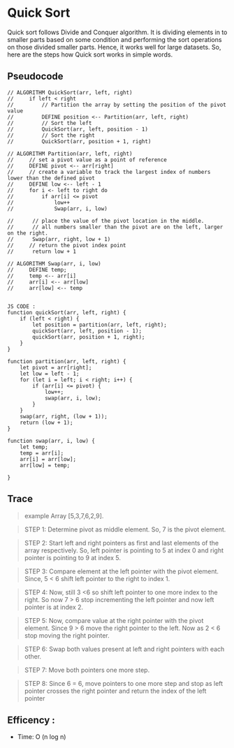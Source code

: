 # Quick Sort

Quick sort follows Divide and Conquer algorithm. It is dividing elements in to smaller parts based on some condition and performing the sort operations on those divided smaller parts. Hence, it works well for large datasets. So, here are the steps how Quick sort works in simple words.



## Pseudocode

``` 
// ALGORITHM QuickSort(arr, left, right)
//     if left < right
//         // Partition the array by setting the position of the pivot value
//         DEFINE position <-- Partition(arr, left, right)
//         // Sort the left
//         QuickSort(arr, left, position - 1)
//         // Sort the right
//         QuickSort(arr, position + 1, right)

// ALGORITHM Partition(arr, left, right)
//     // set a pivot value as a point of reference
//     DEFINE pivot <-- arr[right]
//     // create a variable to track the largest index of numbers lower than the defined pivot
//     DEFINE low <-- left - 1
//     for i <- left to right do
//         if arr[i] <= pivot
//             low++
//             Swap(arr, i, low)

//      // place the value of the pivot location in the middle.
//      // all numbers smaller than the pivot are on the left, larger on the right.
//      Swap(arr, right, low + 1)
//     // return the pivot index point
//      return low + 1

// ALGORITHM Swap(arr, i, low)
//     DEFINE temp;
//     temp <-- arr[i]
//     arr[i] <-- arr[low]
//     arr[low] <-- temp


```
 
```
JS CODE :  
function quickSort(arr, left, right) {
    if (left < right) {
        let position = partition(arr, left, right);
        quickSort(arr, left, position - 1);
        quickSort(arr, position + 1, right);
    }
}

function partition(arr, left, right) {
    let pivot = arr[right];
    let low = left - 1;
    for (let i = left; i < right; i++) {
        if (arr[i] <= pivot) {
            low++;
            swap(arr, i, low);
        }
    }
    swap(arr, right, (low + 1));
    return (low + 1);
}

function swap(arr, i, low) {
    let temp;
    temp = arr[i];
    arr[i] = arr[low];
    arr[low] = temp;

}

```
## Trace
> example Array [5,3,7,6,2,9].


> STEP 1: Determine pivot as middle element. So, 7 is the pivot element.

> STEP 2: Start left and right pointers as first and last elements of the array respectively. So, left pointer is pointing to 5 at index 0 and right pointer is pointing to 9 at index 5.

> STEP 3: Compare element at the left pointer with the pivot element. Since, 5 < 6 shift left pointer to the right to index 1.

> STEP 4: Now, still 3 <6 so shift left pointer to one more index to the right. So now 7 > 6 stop incrementing the left pointer and now left pointer is at index 2.

> STEP 5: Now, compare value at the right pointer with the pivot element. Since 9 > 6 move the right pointer to the left. Now as 2 < 6 stop moving the right pointer.

> STEP 6: Swap both values present at left and right pointers with each other.

> STEP 7: Move both pointers one more step.

> STEP 8: Since 6 = 6, move pointers to one more step and stop as left pointer crosses the right pointer and return the index of the left pointer

## Efficency : 

- Time: O (n log n) 

